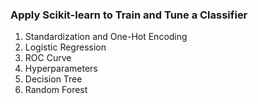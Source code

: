 ### Apply Scikit-learn to Train and Tune a Classifier

1. Standardization and One-Hot Encoding
2. Logistic Regression
3. ROC Curve
4. Hyperparameters
5. Decision Tree
6. Random Forest
